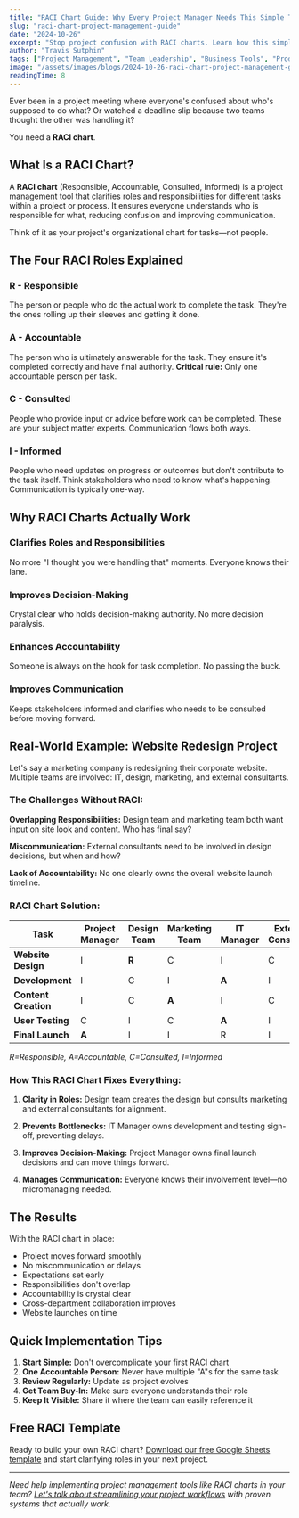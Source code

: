 ```yaml
---
title: "RACI Chart Guide: Why Every Project Manager Needs This Simple Tool"
slug: "raci-chart-project-management-guide"
date: "2024-10-26"
excerpt: "Stop project confusion with RACI charts. Learn how this simple tool clarifies roles, prevents bottlenecks, and ensures project success with real-world examples."
author: "Travis Sutphin"
tags: ["Project Management", "Team Leadership", "Business Tools", "Productivity"]
image: "/assets/images/blogs/2024-10-26-raci-chart-project-management-guide.png"
readingTime: 8
---
```


Ever been in a project meeting where everyone's confused about who's supposed to do what? Or watched a deadline slip because two teams thought the other was handling it?

You need a **RACI chart**.

## What Is a RACI Chart?

A **RACI chart** (Responsible, Accountable, Consulted, Informed) is a project management tool that clarifies roles and responsibilities for different tasks within a project or process. It ensures everyone understands who is responsible for what, reducing confusion and improving communication.

Think of it as your project's organizational chart for tasks—not people.

## The Four RACI Roles Explained

### **R - Responsible**
The person or people who do the actual work to complete the task. They're the ones rolling up their sleeves and getting it done.

### **A - Accountable**
The person who is ultimately answerable for the task. They ensure it's completed correctly and have final authority. **Critical rule:** Only one accountable person per task.

### **C - Consulted**
People who provide input or advice before work can be completed. These are your subject matter experts. Communication flows both ways.

### **I - Informed**
People who need updates on progress or outcomes but don't contribute to the task itself. Think stakeholders who need to know what's happening. Communication is typically one-way.

## Why RACI Charts Actually Work

### **Clarifies Roles and Responsibilities**
No more "I thought you were handling that" moments. Everyone knows their lane.

### **Improves Decision-Making**
Crystal clear who holds decision-making authority. No more decision paralysis.

### **Enhances Accountability**
Someone is always on the hook for task completion. No passing the buck.

### **Improves Communication**
Keeps stakeholders informed and clarifies who needs to be consulted before moving forward.

## Real-World Example: Website Redesign Project

Let's say a marketing company is redesigning their corporate website. Multiple teams are involved: IT, design, marketing, and external consultants.

### The Challenges Without RACI:

**Overlapping Responsibilities:** Design team and marketing team both want input on site look and content. Who has final say?

**Miscommunication:** External consultants need to be involved in design decisions, but when and how?

**Lack of Accountability:** No one clearly owns the overall website launch timeline.

### RACI Chart Solution:

| Task | Project Manager | Design Team | Marketing Team | IT Manager | External Consultant | Executive Team |
|------|----------------|-------------|----------------|------------|-------------------|----------------|
| **Website Design** | I | **R** | C | I | C | I |
| **Development** | I | C | I | **A** | I | I |
| **Content Creation** | I | C | **A** | I | C | I |
| **User Testing** | C | I | C | **A** | I | I |
| **Final Launch** | **A** | I | I | R | I | I |

*R=Responsible, A=Accountable, C=Consulted, I=Informed*

### How This RACI Chart Fixes Everything:

1. **Clarity in Roles:** Design team creates the design but consults marketing and external consultants for alignment.

2. **Prevents Bottlenecks:** IT Manager owns development and testing sign-off, preventing delays.

3. **Improves Decision-Making:** Project Manager owns final launch decisions and can move things forward.

4. **Manages Communication:** Everyone knows their involvement level—no micromanaging needed.

## The Results

With the RACI chart in place:
- Project moves forward smoothly
- No miscommunication or delays
- Expectations set early
- Responsibilities don't overlap
- Accountability is crystal clear
- Cross-department collaboration improves
- Website launches on time

## Quick Implementation Tips

1. **Start Simple:** Don't overcomplicate your first RACI chart
2. **One Accountable Person:** Never have multiple "A"s for the same task
3. **Review Regularly:** Update as project evolves
4. **Get Team Buy-In:** Make sure everyone understands their role
5. **Keep It Visible:** Share it where the team can easily reference it

## Free RACI Template

Ready to build your own RACI chart? [Download our free Google Sheets template](https://docs.google.com/spreadsheets/d/17gYUFH4RcI0xDc295XsbT8X1KDNo4qtldfgsF2W6c_s/edit?usp=sharing) and start clarifying roles in your next project.

---

*Need help implementing project management tools like RACI charts in your team? [Let's talk about streamlining your project workflows](/contact) with proven systems that actually work.*